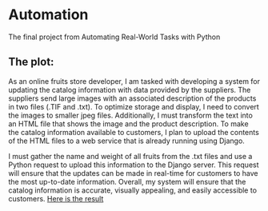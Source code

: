# Automation
The final project from Automating Real-World Tasks with Python
## The plot:
As an online fruits store developer, I am tasked with developing a system for updating the catalog information with data provided by the suppliers. The suppliers send large images with an associated description of the products in two files (.TIF and .txt). To optimize storage and display, I need to convert the images to smaller jpeg files. Additionally, I must transform the text into an HTML file that shows the image and the product description. To make the catalog information available to customers, I plan to upload the contents of the HTML files to a web service that is already running using Django.

I must gather the name and weight of all fruits from the .txt files and use a Python request to upload this information to the Django server. This request will ensure that the updates can be made in real-time for customers to have the most up-to-date information. Overall, my system will ensure that the catalog information is accurate, visually appealing, and easily accessible to customers.
[Here is the result](KEUUXRZ3GC6P.pdf)
